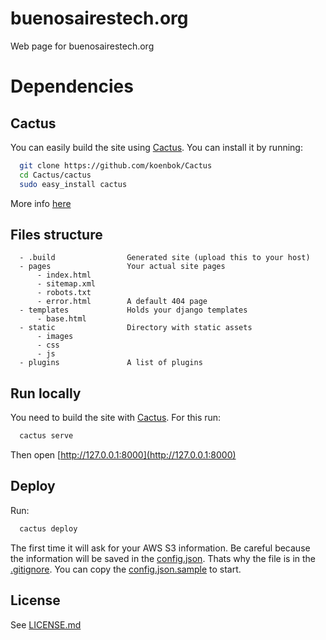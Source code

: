 # buenosairestech.org

Web page for buenosairestech.org

# Dependencies

## Cactus

You can easily build the site using [Cactus](https://github.com/koenbok/Cactus). You can install it by running:

```bash
  git clone https://github.com/koenbok/Cactus
  cd Cactus/cactus
  sudo easy_install cactus
```

More info [here](https://github.com/koenbok/Cactus)

## Files structure

```
  - .build                Generated site (upload this to your host)
  - pages                 Your actual site pages
      - index.html
      - sitemap.xml
      - robots.txt
      - error.html        A default 404 page
  - templates             Holds your django templates
      - base.html
  - static                Directory with static assets
      - images
      - css
      - js
  - plugins               A list of plugins
```

## Run locally

You need to build the site with [Cactus](https://github.com/koenbok/Cactus). For this run:

```bash
  cactus serve
```

Then open [http://127.0.0.1:8000](http://127.0.0.1:8000)

## Deploy

Run:

```bash
  cactus deploy
```

The first time it will ask for your AWS S3 information. Be careful because the information will be saved in the [config.json](config.json). Thats why the file is in the [.gitignore](.gitignore). You can copy the [config.json.sample](config.json.sample) to start.

## License

See [LICENSE.md](LICENSE.md)


